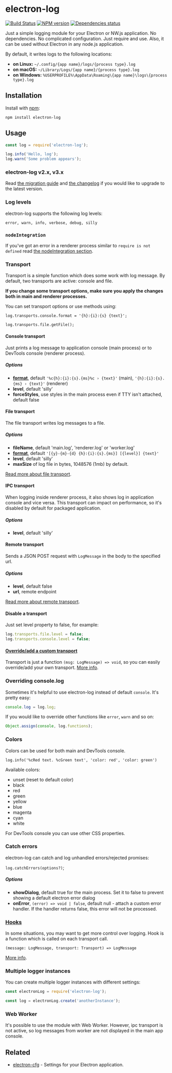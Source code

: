 # electron-log
[![Build Status](https://travis-ci.org/megahertz/electron-log.svg?branch=master)](https://travis-ci.org/megahertz/electron-log)
[![NPM version](https://badge.fury.io/js/electron-log.svg)](https://badge.fury.io/js/electron-log)
[![Dependencies status](https://david-dm.org/megahertz/electron-log/status.svg)](https://david-dm.org/megahertz/electron-log)

Just a simple logging module for your Electron or NW.js application.
No dependencies. No complicated configuration. Just require and use.
Also, it can be used without Electron in any node.js application.

By default, it writes logs to the following locations:

 - **on Linux:** `~/.config/{app name}/logs/{process type}.log`
 - **on macOS:** `~/Library/Logs/{app name}/{process type}.log`
 - **on Windows:** `%USERPROFILE%\AppData\Roaming\{app name}\logs\{process type}.log`

## Installation

Install with [npm](https://npmjs.org/package/electron-log):

    npm install electron-log
    
## Usage

```js
const log = require('electron-log');

log.info('Hello, log');
log.warn('Some problem appears');
```

### electron-log v2.x, v3.x

Read [the migration guide](docs/migration.md) and [the changelog](CHANGELOG.md)
if you would like to upgrade to the latest version.

### Log levels

electron-log supports the following log levels:

    error, warn, info, verbose, debug, silly

### `nodeIntegration`
If you've got an error in a renderer process similar to `require is not defined`
read [the nodeIntegration section](docs/node-integration.md).

### Transport

Transport is a simple function which does some work with log message.
By default, two transports are active: console and file. 

**If you change some transport options, make sure you apply the changes both in
main and renderer processes.**

You can set transport options or use methods using:

`log.transports.console.format = '{h}:{i}:{s} {text}';`

`log.transports.file.getFile();`

#### Console transport

Just prints a log message to application console (main process) or to
DevTools console (renderer process).

##### Options

 - **[format](docs/format.md)**, default
   `'%c{h}:{i}:{s}.{ms}%c › {text}'` (main),
   `'{h}:{i}:{s}.{ms} › {text}'` (renderer)
 - **level**, default 'silly'
 - **forceStyles**, use styles in the main process even if TTY isn't attached,
   default false

#### File transport

The file transport writes log messages to a file.

##### Options

 - **fileName**, default 'main.log', 'renderer.log' or 'worker.log'
 - **[format](docs/format.md)**, default
   `'[{y}-{m}-{d} {h}:{i}:{s}.{ms}] [{level}] {text}'`
 - **level**, default 'silly'
 - **maxSize** of log file in bytes, 1048576 (1mb) by default.

[Read more about file transport](docs/file.md).

#### IPC transport
When logging inside renderer process, it also shows log in application
console and vice versa. This transport can impact on performance, so
it's disabled by default for packaged application.

##### Options

 - **level**, default 'silly'

#### Remote transport

Sends a JSON POST request with `LogMessage` in the body to the specified url.

##### Options

 - **level**, default false
 - **url**, remote endpoint

[Read more about remote transport](docs/remote.md).

#### Disable a transport

Just set level property to false, for example:

```js
log.transports.file.level = false;
log.transports.console.level = false;
```

#### [Override/add a custom transport](docs/extend.md#transport)

Transport is just a function `(msg: LogMessage) => void`, so you can
easily override/add your own transport.
[More info](docs/extend.md#transport).

### Overriding console.log

Sometimes it's helpful to use electron-log instead of default `console`. It's
pretty easy:

```js
console.log = log.log;
```

If you would like to override other functions like `error`, `warn` and so on:

```js
Object.assign(console, log.functions);
```

### Colors

Colors can be used for both main and DevTools console.

`log.info('%cRed text. %cGreen text', 'color: red', 'color: green')`

Available colors:
 - unset (reset to default color)
 - black
 - red
 - green
 - yellow
 - blue
 - magenta
 - cyan
 - white
 
For DevTools console you can use other CSS properties.

### Catch errors

electron-log can catch and log unhandled errors/rejected promises:

`log.catchErrors(options?)`;

##### Options

 - **showDialog**, default true for the main process. Set it to false to prevent
   showing a default electron error dialog
 - **onError**, `(error) => void | false`, default null - attach a custom
   error handler. If the handler returns false, this error will not be processed.

### [Hooks](docs/extend.md#hooks)

In some situations, you may want to get more control over logging. Hook
is a function which is called on each transport call.

`(message: LogMessage, transport: Transport) => LogMessage`

[More info](docs/extend.md#hooks).

### Multiple logger instances

You can create multiple logger instances with different settings:

```js
const electronLog = require('electron-log');

const log = electronLog.create('anotherInstance');
````

### Web Worker

It's possible to use the module with Web Worker. However, ipc transport is not
active, so log messages from worker are not displayed in the main app console.

## Related

 - [electron-cfg](https://github.com/megahertz/electron-cfg) -
   Settings for your Electron application.
